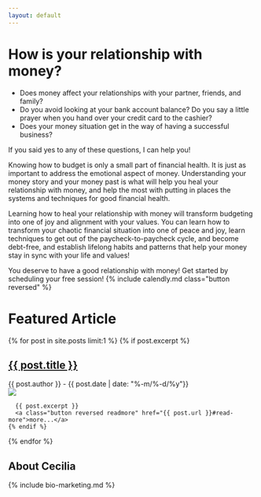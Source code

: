 ```yaml
---
layout: default
---
```


<!-- Main ask -->
<h1>How is your relationship with money?</h1>
<ul>
  <li>Does money affect your relationships with your partner, friends, and family?</li>
  <li>Do you avoid looking at your bank account balance? Do you say a little prayer when you hand over your credit card to the cashier?</li>
  <li>Does your money situation get in the way of having a successful business?</li>
</ul>

If you said yes to any of these questions, I can help you!

Knowing how to budget is only a small part of financial health. It is just as important to address the emotional aspect of money. Understanding your money story and your money past is what will help you heal your relationship with money, and help the most with putting in places the systems and techniques for good financial health.

Learning how to heal your relationship with money will transform budgeting into one of joy and alignment with your values. You can learn how to transform your chaotic financial situation into one of peace and joy, learn techniques to get out of the paycheck-to-paycheck cycle, and become debt-free, and establish lifelong habits and patterns that help your money stay in sync with your life and values!


You deserve to have a good relationship with money! Get started by scheduling your free session! {% include calendly.md class="button reversed" %}

<!-- Articles -->
<h1>Featured Article</h1>
<article id="featured-post">
  {% for post in site.posts limit:1 %}
    {% if post.excerpt %}
      <h2><a href="{{ post.url }}">{{ post.title }}</a></h2>
      <summary class="byline">
        {{ post.author }} - 
        {{ post.date | date: "%-m/%-d/%y"}}
      </summary>
      <img class="featured-image" src="{{ site.url }}/assets/images/{{ post.img }}" />

      {{ post.excerpt }}
      <a class="button reversed readmore" href="{{ post.url }}#read-more">more...</a>
    {% endif %}
  {% endfor %}
</article>

<h2>About Cecilia</h2>

{% include bio-marketing.md %}
